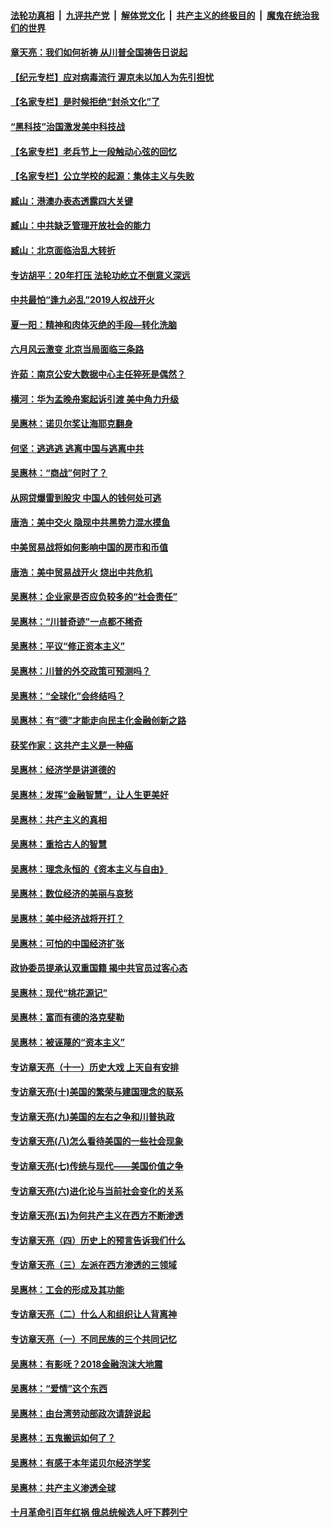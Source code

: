####  [法轮功真相](../../../../basic/blob/master/README.md?t=06251302) &nbsp;|&nbsp; [九评共产党](../../../../9ping.md/blob/master/README.md?t=06251302) &nbsp;|&nbsp; [解体党文化](../../../../jtdwh.md/blob/master/README.md?t=06251302)  &nbsp;|&nbsp; [共产主义的终极目的](../../../../gczydzjmd.md/blob/master/README.md?t=06251302) &nbsp;|&nbsp; [魔鬼在统治我们的世界](../../../../mgztzwmdsj.md/blob/master/README.md?t=06251302) 

#### [章天亮：我们如何祈祷 从川普全国祷告日说起](../pages/nsc423/n11944627.md?t=06251302) 

#### [【纪元专栏】应对病毒流行 渥京未以加人为先引担忧](../pages/nsc423/n11875714.md?t=06251302) 

#### [【名家专栏】是时候拒绝“封杀文化”了](../pages/nsc423/n11814093.md?t=06251302) 

#### [“黑科技”治国激发美中科技战](../pages/nsc423/n11638056.md?t=06251302) 

#### [【名家专栏】老兵节上一段触动心弦的回忆](../pages/nsc423/n11646016.md?t=06251302) 

#### [【名家专栏】公立学校的起源：集体主义与失败](../pages/nsc423/n11601833.md?t=06251302) 

#### [臧山：港澳办表态透露四大关键](../pages/nsc423/n11421628.md?t=06251302) 

#### [臧山：中共缺乏管理开放社会的能力](../pages/nsc423/n11407457.md?t=06251302) 

#### [臧山：北京面临治乱大转折](../pages/nsc423/n11406895.md?t=06251302) 

#### [专访胡平：20年打压 法轮功屹立不倒意义深远](../pages/nsc423/n11398800.md?t=06251302) 

#### [中共最怕“逢九必乱”2019人权战开火](../pages/nsc423/n11385248.md?t=06251302) 

#### [夏一阳：精神和肉体灭绝的手段—转化洗脑](../pages/nsc423/n11368250.md?t=06251302) 

#### [六月风云激变 北京当局面临三条路](../pages/nsc423/n11313668.md?t=06251302) 

#### [许茹：南京公安大数据中心主任猝死是偶然？](../pages/nsc423/n11064744.md?t=06251302) 

#### [横河：华为孟晚舟案起诉引渡 美中角力升级](../pages/nsc423/n11027230.md?t=06251302) 

#### [吴惠林：诺贝尔奖让海耶克翻身](../pages/nsc423/n10890049.md?t=06251302) 

#### [何坚：逃逃逃 逃离中国与逃离中共](../pages/nsc423/n10592891.md?t=06251302) 

#### [吴惠林：“商战”何时了？](../pages/nsc423/n10573558.md?t=06251302) 

#### [从网贷爆雷到股灾 中国人的钱何处可逃](../pages/nsc423/n10572800.md?t=06251302) 

#### [唐浩：美中交火 隐现中共黑势力混水摸鱼](../pages/nsc423/n10544040.md?t=06251302) 

#### [中美贸易战将如何影响中国的房市和币值](../pages/nsc423/n10543697.md?t=06251302) 

#### [唐浩：美中贸易战开火 烧出中共危机](../pages/nsc423/n10540126.md?t=06251302) 

#### [吴惠林：企业家是否应负较多的“社会责任”](../pages/nsc423/n10535022.md?t=06251302) 

#### [吴惠林：“川普奇迹”一点都不稀奇](../pages/nsc423/n10512808.md?t=06251302) 

#### [吴惠林：平议“修正资本主义”](../pages/nsc423/n10495724.md?t=06251302) 

#### [吴惠林：川普的外交政策可预测吗？](../pages/nsc423/n10462387.md?t=06251302) 

#### [吴惠林：“全球化”会终结吗？](../pages/nsc423/n10452838.md?t=06251302) 

#### [吴惠林：有“德”才能走向民主化金融创新之路](../pages/nsc423/n10432292.md?t=06251302) 

#### [获奖作家：这共产主义是一种癌](../pages/nsc423/n10431541.md?t=06251302) 

#### [吴惠林：经济学是讲道德的](../pages/nsc423/n10398014.md?t=06251302) 

#### [吴惠林：发挥“金融智慧”，让人生更美好](../pages/nsc423/n10375019.md?t=06251302) 

#### [吴惠林：共产主义的真相](../pages/nsc423/n10351394.md?t=06251302) 

#### [吴惠林：重拾古人的智慧](../pages/nsc423/n10337691.md?t=06251302) 

#### [吴惠林：理念永恒的《资本主义与自由》](../pages/nsc423/n10316274.md?t=06251302) 

#### [吴惠林：数位经济的美丽与哀愁](../pages/nsc423/n10292946.md?t=06251302) 

#### [吴惠林：美中经济战将开打？](../pages/nsc423/n10258825.md?t=06251302) 

#### [吴惠林：可怕的中国经济扩张](../pages/nsc423/n10219147.md?t=06251302) 

#### [政协委员提承认双重国籍 揭中共官员过客心态](../pages/nsc423/n10208809.md?t=06251302) 

#### [吴惠林：现代“桃花源记”](../pages/nsc423/n10185234.md?t=06251302) 

#### [吴惠林：富而有德的洛克斐勒](../pages/nsc423/n10142264.md?t=06251302) 

#### [吴惠林：被诬蔑的“资本主义”](../pages/nsc423/n10124816.md?t=06251302) 

#### [专访章天亮（十一）历史大戏 上天自有安排](../pages/nsc423/n10094905.md?t=06251302) 

#### [专访章天亮(十)美国的繁荣与建国理念的联系](../pages/nsc423/n10094899.md?t=06251302) 

#### [专访章天亮(九)美国的左右之争和川普执政](../pages/nsc423/n10094889.md?t=06251302) 

#### [专访章天亮(八)怎么看待美国的一些社会现象](../pages/nsc423/n10094857.md?t=06251302) 

#### [专访章天亮(七)传统与现代——美国价值之争](../pages/nsc423/n10093140.md?t=06251302) 

#### [专访章天亮(六)进化论与当前社会变化的关系](../pages/nsc423/n10092036.md?t=06251302) 

#### [专访章天亮(五)为何共产主义在西方不断渗透](../pages/nsc423/n10083620.md?t=06251302) 

#### [专访章天亮（四）历史上的预言告诉我们什么](../pages/nsc423/n10083606.md?t=06251302) 

#### [专访章天亮（三）左派在西方渗透的三领域](../pages/nsc423/n10081115.md?t=06251302) 

#### [吴惠林：工会的形成及其功能](../pages/nsc423/n10080633.md?t=06251302) 

#### [专访章天亮（二）什么人和组织让人背离神](../pages/nsc423/n10076637.md?t=06251302) 

#### [专访章天亮（一）不同民族的三个共同记忆](../pages/nsc423/n10074188.md?t=06251302) 

#### [吴惠林：有影呒？2018金融泡沫大地震](../pages/nsc423/n10040534.md?t=06251302) 

#### [吴惠林：“爱情”这个东西](../pages/nsc423/n10019423.md?t=06251302) 

#### [吴惠林：由台湾劳动部政次请辞说起](../pages/nsc423/n9979679.md?t=06251302) 

#### [吴惠林：五鬼搬运如何了？](../pages/nsc423/n9925338.md?t=06251302) 

#### [吴惠林：有感于本年诺贝尔经济学奖](../pages/nsc423/n9871883.md?t=06251302) 

#### [吴惠林：共产主义渗透全球](../pages/nsc423/n9812748.md?t=06251302) 

#### [十月革命引百年红祸 俄总统候选人吁下葬列宁](../pages/nsc423/n9810182.md?t=06251302) 

